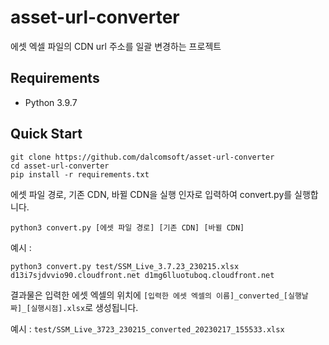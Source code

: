 # asset-url-converter

에셋 엑셀 파일의 CDN url 주소를 일괄 변경하는 프로젝트

## Requirements

- Python 3.9.7

## Quick Start

```
git clone https://github.com/dalcomsoft/asset-url-converter
cd asset-url-converter
pip install -r requirements.txt
```

에셋 파일 경로, 기존 CDN, 바뀔 CDN을 실행 인자로 입력하여 convert.py를 실행합니다.

```
python3 convert.py [에셋 파일 경로] [기존 CDN] [바뀔 CDN]
```

예시 :

```
python3 convert.py test/SSM_Live_3.7.23_230215.xlsx d13i7sjdvvio90.cloudfront.net d1mg6lluotuboq.cloudfront.net
```

결과물은 입력한 에셋 엑셀의 위치에 `[입력한 에셋 엑셀의 이름]_converted_[실행날짜]_[실행시점].xlsx`로 생성됩니다.

예시 : `test/SSM_Live_3723_230215_converted_20230217_155533.xlsx`
